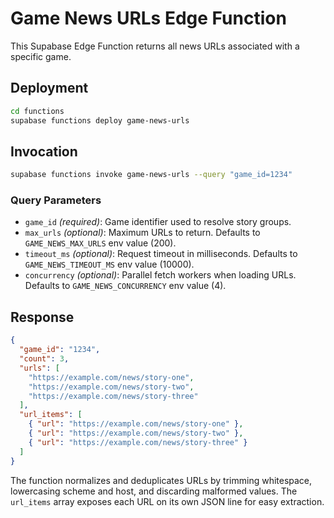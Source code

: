 # Game News URLs Edge Function

This Supabase Edge Function returns all news URLs associated with a specific game.

## Deployment

```bash
cd functions
supabase functions deploy game-news-urls
```

## Invocation

```bash
supabase functions invoke game-news-urls --query "game_id=1234"
```

### Query Parameters

- `game_id` *(required)*: Game identifier used to resolve story groups.
- `max_urls` *(optional)*: Maximum URLs to return. Defaults to `GAME_NEWS_MAX_URLS` env value (200).
- `timeout_ms` *(optional)*: Request timeout in milliseconds. Defaults to `GAME_NEWS_TIMEOUT_MS` env value (10000).
- `concurrency` *(optional)*: Parallel fetch workers when loading URLs. Defaults to `GAME_NEWS_CONCURRENCY` env value (4).

## Response

```json
{
  "game_id": "1234",
  "count": 3,
  "urls": [
    "https://example.com/news/story-one",
    "https://example.com/news/story-two",
    "https://example.com/news/story-three"
  ],
  "url_items": [
    { "url": "https://example.com/news/story-one" },
    { "url": "https://example.com/news/story-two" },
    { "url": "https://example.com/news/story-three" }
  ]
}
```

The function normalizes and deduplicates URLs by trimming whitespace, lowercasing scheme and host, and discarding malformed values. The `url_items` array exposes each URL on its own JSON line for easy extraction.
